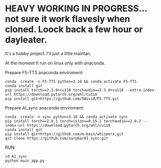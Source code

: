 # HEAVY WORKING IN PROGRESS... not sure it work flavesly when cloned. Loock back a few hour or dayleater.
It's a hobby project. I'll just a little maintan.

At the moment It run on linux only with anaconda.

Prepare F5-TTS anaconda enviroment:
```
conda  create -n F5-TTS python=3.10 && conda activate F5-TTS
conda install git
pip install torch==2.3.0+cu118 torchaudio==2.3.0+cu118 --extra-index-url https://download.pytorch.org/whl/cu118
pip install git+https://github.com/SWivid/F5-TTS.git
```

Prepare AI_sync anaconda enviroment:
```
conda  create -n sync python=3.10 && conda activate sync
pip install torch==2.0.1 torchvision==0.15.2 torchaudio==2.0.2 --index-url https://download.pytorch.org/whl/cu118
conda install git
pip install git+https://github.com/m-bain/whisperx.git
git clone https://github.com/sarpba/AI_sync.git
```
RUN:
```
cd AI_sync
python main_app.py
```

